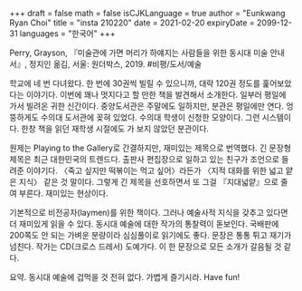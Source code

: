 +++
draft = false
math = false
isCJKLanguage = true
author = "Eunkwang Ryan Choi"
title = "insta 210220"
date = 2021-02-20
expiryDate = 2099-12-31
languages = "한국어"
+++

Perry, Grayson, 『미술관에 가면 머리가 하얘지는 사람들을 위한 동시대 미술 안내서』, 정지인 옮김, 서울: 원더박스, 2019. #비평/도서/예술 

학교에 네 번 다녀왔다. 한 번에 30권씩 빌릴 수 있으니까, 대략 120권 정도를 훑어보았다는 이야기다. 이번에 꽤나 멋지다고 할 만한 책을 발견해서 소개한다. 일부러 평일에 가서 빌려온 귀한 신간이다. 중양도서관은 주말에도 일하지만, 분관은 평일에만 연다. 엉뚱하게도 수의대 도서관에 꽂혀 있었다. 수의대 학생이 신청한 모양이다. 그런 시스템이다. 한창 책을 읽던 재학생 시절에도 가 보지 않았던 분관이다.

원제는 Playing to the Gallery로 간결하지만, 재미있는 제목으로 번역했다. 긴 문장형 제목은 최근 대한민국의 트렌드다. 출판사 편집장으로 일하고 있는 친구가 조언으로 들려준 이야기다. 〈죽고 싶지만 떡볶이는 먹고 싶어〉라든가 〈지적 대화를 위한 넓고 얕은 지식〉 같은 것 말이다. 그렇게 긴 제목을 선호하면서 또 그걸 『지대넓얕』으로 줄여 부른다. 재미있는 현상이다.

기본적으로 비전공자(laymen)를 위한 책이다. 그러나 예술사적 지식을 갖추고 있다면 더 재미있게 읽을 수 있다. 동시대 예술에 대한 작가의 통찰력이 돋보인다. 국배판에 200쪽도 안 되는 가벼운 분량이라 심심풀이로 읽기에도 좋다. 문장은 통통 튀고 재기가 넘친다. 작가는 CD(크로스 드레서) 도예가다. 이 한 문장으로 모든 소개가 갈음될 것 같다.

요약. 동시대 예술에 겁먹을 것 전혀 없다. 가볍게 즐기시라. Have fun!